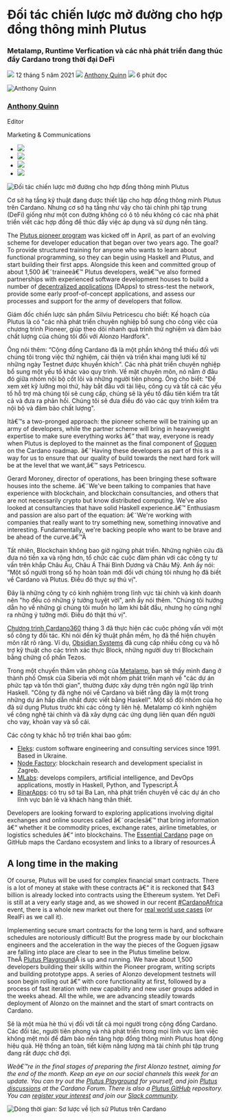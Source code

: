 # Đối tác chiến lược mở đường cho hợp đồng thông minh Plutus

### **Metalamp, Runtime Verfication và các nhà phát triển đang thúc đẩy Cardano trong thời đại DeFi**

![](img/2021-05-12-developers-add-muscle-to-plutus-smart-contracts-on-cardano-for-defi.002.png) 12 tháng 5 năm 2021 ![](img/2021-05-12-developers-add-muscle-to-plutus-smart-contracts-on-cardano-for-defi.002.png) [Anthony Quinn](tmp//en/blog/authors/anthony-quinn/page-1/) ![](img/2021-05-12-developers-add-muscle-to-plutus-smart-contracts-on-cardano-for-defi.003.png) 6 phút đọc

![Anthony Quinn](img/2021-05-12-developers-add-muscle-to-plutus-smart-contracts-on-cardano-for-defi.004.png)[](tmp//en/blog/authors/anthony-quinn/page-1/)

### [**Anthony Quinn**](tmp//en/blog/authors/anthony-quinn/page-1/)

Editor

Marketing &amp; Communications

- ![](img/2021-05-12-developers-add-muscle-to-plutus-smart-contracts-on-cardano-for-defi.005.png)[](mailto:anthony.quinn@iohk.io "Email")
- ![](img/2021-05-12-developers-add-muscle-to-plutus-smart-contracts-on-cardano-for-defi.006.png)[](https://www.youtube.com/watch?v=KkcAic12dvc "YouTube")
- ![](img/2021-05-12-developers-add-muscle-to-plutus-smart-contracts-on-cardano-for-defi.007.png)[](https://www.linkedin.com/in/tony-quinn-frsa-0b093229 "LinkedIn")
- ![](img/2021-05-12-developers-add-muscle-to-plutus-smart-contracts-on-cardano-for-defi.008.png)[](https://twitter.com/IohkT "Twitter")

![Đối tác chiến lược mở đường cho hợp đồng thông minh Plutus](img/2021-05-12-developers-add-muscle-to-plutus-smart-contracts-on-cardano-for-defi.009.jpeg)

Cơ sở hạ tầng kỹ thuật đang được thiết lập cho hợp đồng thông minh Plutus trên Cardano. Nhưng cơ sở hạ tầng như vậy cho tài chính phi tập trung (DeFi) giống như một con đường không có ô tô nếu không có các nhà phát triển viết các hợp đồng để thúc đẩy việc áp dụng và sử dụng nền tảng.

The [Plutus pioneer program](https://iohk.io/en/blog/posts/2021/04/01/everything-you-need-to-know-about-our-new-plutus-pioneer-program/) was kicked off in April, as part of an evolving scheme for developer education that began over two years ago. The goal? To provide structured training for anyone who wants to learn about functional programming, so they can begin using Haskell and Plutus, and start building their first apps. Alongside this keen and committed group of about 1,500 â€˜traineeâ€™ Plutus developers, weâ€™ve also formed partnerships with experienced software development houses to build a number of [decentralized applications](https://github.com/input-output-hk/plutus-use-cases) (DApps) to stress-test the network, provide some early proof-of-concept applications, and assess our processes and support for the army of developers that follow.

Giám đốc chiến lược sản phẩm Silviu Petricescu cho biết: Kế hoạch của Plutus là có "các nhà phát triển chuyên nghiệp bổ sung cho công việc của chương trình Pioneer, giúp theo dõi nhanh quá trình thử nghiệm và đảm bảo chất lượng của chúng tôi đối với Alonzo Hardfork".

Ông nói thêm: “Cộng đồng Cardano đã là một phần không thể thiếu đối với chúng tôi trong việc thử nghiệm, cải thiện và triển khai mạng lưới kể từ những ngày Testnet được khuyến khích". Các nhà phát triển chuyên nghiệp bổ sung một yếu tố khác vào quy trình. Về mặt chuyên môn, nó nằm ở đâu đó giữa nhóm nội bộ cốt lõi và những người tiên phong. Ông cho biết: "Để xem xét kỹ lưỡng mọi thứ, hãy bắt đầu với tài liệu, công cụ và tất cả các yếu tố hỗ trợ mà chúng tôi sẽ cung cấp, chúng sẽ là yếu tố đầu tiên kiểm tra tất cả và đưa ra phản hồi. Chúng tôi sẽ đưa điều đó vào các quy trình kiểm tra nội bộ và đảm bảo chất lượng".

Itâ€™s a two-pronged approach: the pioneer scheme will be training up an army of developers, while the partner scheme will bring in heavyweight expertise to make sure everything works â€“ that way, everyone is ready when Plutus is deployed to the mainnet as the final component of [Goguen](https://roadmap.cardano.org/en/goguen/) on the Cardano roadmap. â€˜Having these developers as part of this is a way for us to ensure that our quality of build towards the next hard fork will be at the level that we want,â€™ says Petricescu.

Gerard Moroney, director of operations, has been bringing these software houses into the scheme. â€˜We've been talking to companies that have experience with blockchain, and blockchain consultancies, and others that are not necessarily crypto but know distributed computing. We've also looked at consultancies that have solid Haskell experience.â€™ Enthusiasm and passion are also part of the equation: â€˜We're working with companies that really want to try something new, something innovative and interesting. Fundamentally, we're backing people who want to be brave and be ahead of the curve.â€™Â 

Tất nhiên, Blockchain không bao giờ ngừng phát triển. Những nghiên cứu đã đưa nó tiến xa và rộng hơn, tổ chức các cuộc đàm phán với các công ty tư vấn trên khắp Châu Âu, Châu Á Thái Bình Dương và Châu Mỹ. Anh ấy nói: “Một số người trong số họ hoàn toàn mới đối với chúng tôi nhưng họ đã biết về Cardano và Plutus. Điều đó thực sự thú vị".

Đây là những công ty có kinh nghiệm trong lĩnh vực tài chính và kinh doanh nên "họ đều có những ý tưởng tuyệt vời", anh ấy nói thêm. "Chúng tôi hướng dẫn họ về những gì chúng tôi muốn họ làm khi bắt đầu, nhưng họ cũng nghĩ ra những ý tưởng mới. Điều đó thật thú vị".

[Chương trình Cardano360](https://www.youtube.com/watch?v=ULBLgPgxtN8&t=4406s) tháng 3 đã thực hiện các cuộc phỏng vấn với một số công ty đối tác. Khi nói đến kỹ thuật phần mềm, họ đã thể hiện chuyên môn rất rõ ràng. Ví dụ, [Obsidian Systems](https://obsidian.systems/) đã cung cấp nhiều công cụ và hỗ trợ kỹ thuật cho các trình xác thực Block, những người duy trì Blockchain bằng chứng cổ phần Tezos.

Trong một chuyến thăm văn phòng của [Metalamp](https://en.metalamp.io/), bạn sẽ thấy mình đang ở thành phố Omsk của Siberia với một nhóm phát triển mạnh về "các dự án phức tạp và tốn thời gian", thường được xây dựng trên ngôn ngữ lập trình Haskell. "Công ty đã nghe nói về Cardano và biết rằng đây là một trong những dự án hấp dẫn nhất được viết bằng Haskell". Một số đội nhóm của họ đã sử dụng Plutus trước khi các công ty liên hệ. Metalamp có kinh nghiệm về công nghệ tài chính và đã xây dựng các ứng dụng liên quan đến người cho vay, khoản vay và sổ cái.

Các công ty khác hỗ trợ triển khai bao gồm:

- [Eleks](https://eleks.com/): custom software engineering and consulting services since 1991. Based in Ukraine.
- [Node Factory](https://nodefactory.io/): blockchain research and development specialist in Zagreb.
- [MLabs](https://www.mlabs.city/): develops compilers, artificial intelligence, and DevOps applications, mostly in Haskell, Python, and Typescript.Â 
- [BinarApps](https://binarapps.com/): có trụ sở tại Ba Lan, nhà phát triển chuyên về các dự án cho lĩnh vực bán lẻ và khách hàng thân thiết.

Developers are looking forward to exploring applications involving digital exchanges and online sources called â€˜oraclesâ€™ that bring information â€“ whether it be commodity prices, exchange rates, airline timetables, or logistics schedules â€“ into blockchains. The [Essential Cardano](https://github.com/input-output-hk/essential-cardano/blob/main/essential-cardano-list.md) page on GitHub maps the Cardano ecosystem and links to a library of resources.Â 

## **A long time in the making**

Of course, Plutus will be used for complex financial smart contracts. There is a lot of money at stake with these contracts â€“ it is reckoned that $43 billion is already locked into contracts using the Ethereum system. Yet DeFi is still at a very early stage and, as we showed in our recent [#CardanoAfrica](https://africa.cardano.org/) event, there is a whole new market out there for [real world use cases](https://www.youtube.com/watch?v=MhIYXIMJNno&t=1012s) (or RealFi as we call it).

Implementing secure smart contracts for the long term is hard, and software schedules are notoriously difficult! But the progress made by our blockchain engineers and the acceleration in the way the pieces of the Goguen jigsaw are falling into place are clear to see in the Plutus timeline below. TheÂ [Plutus Playground](https://playground.plutus.iohkdev.io/)Â is up and running. We have about 1,500 developers building their skills within the Pioneer program, writing scripts and building prototype apps. A series of Alonzo development testnets will soon begin rolling out â€“ with core functionality at first, followed by a process of fast iteration with new capability and new user groups added in the weeks ahead. All the while, we are advancing steadily towards deployment of Alonzo on the mainnet and the start of smart contracts on Cardano.

Sẽ là một mùa hè thú vị đối với tất cả mọi người trong cộng đồng Cardano. Các đối tác, người tiên phong và nhà phát triển trong mọi lĩnh vực làm việc không mệt mỏi để đảm bảo nền tảng hợp đồng thông minh Plutus hoạt động hiệu quả. Hệ thống an toàn, tiết kiệm năng lượng mà tài chính phi tập trung đang rất được chờ đợi.

*Weâ€™re in the final stages of preparing the first Alonzo testnet, aiming for the end of the month. Keep an eye on our social channels this week for an update. You can try out the [Plutus Playground](https://playground.plutus.iohkdev.io/) for yourself, and join [Plutus discussions](https://forum.cardano.org/c/developers/cardano-plutus/148) at the Cardano Forum. There is also a [Plutus GitHub](https://github.com/input-output-hk/plutus) repository. You can [register your interest](https://input-output.typeform.com/to/gQ0t9ep5) and join our [Slack community](https://iohkdevcommunity.slack.com/join/shared_invite/zt-mdvb06fr-8Tv8pjl~iR0~lGrimqK_yg#/shared-invite/email).*

![Dòng thời gian: Sơ lược về lịch sử Plutus trên Cardano](img/2021-05-12-developers-add-muscle-to-plutus-smart-contracts-on-cardano-for-defi.010.png)
